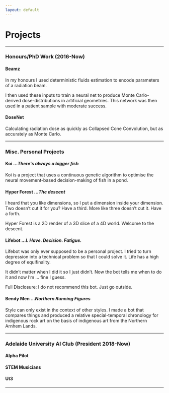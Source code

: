 ```yaml
---
layout: default
---
```


# Projects

___

### Honours/PhD Work (2016-Now)

#### Beamz
In my honours I used deterministic fluids estimation to encode parameters of a radiation beam.

I then used these inputs to train a neural net to produce Monte Carlo-derived dose-distributions in artificial geometries.  This network was then used in a patient sample with moderate success.

#### DoseNet
Calculating radiation dose as quickly as Collapsed Cone Convolution, but as accurately as Monte Carlo.

___

### Misc. Personal Projects

#### **Koi** ...*There's always a bigger fish*
Koi is a project that uses a continuous genetic algorithm to optimise the neural movement-based decision-making of fish in a pond.

#### **Hyper Forest** ...*The descent*
I heard that you like dimensions, so I put a dimension inside your dimension.  Two doesn’t cut it for you?  Have a third.  More like three doesn’t cut it.  Have a forth.  

Hyper Forest is a 2D render of a 3D slice of a 4D world.  Welcome to the descent.


#### **Lifebot** ...*I. Have. Decision. Fatigue.*
Lifebot was only ever supposed to be a personal project.  I tried to turn depression into a technical problem so that I could solve it.   Life has a high degree of equifinality.  

It didn’t matter when I did it so I just didn’t.  Now the bot tells me when to do it and now I’m … fine I guess.  

Full Disclosure:  I do not recommend this bot.   Just go outside.  


#### **Bendy Men** ...*Northern Running Figures*
Style can only exist in the context of other styles.  I made a bot that compares things and produced a relative special-temporal chronology for indigenous rock art on the basis of indigenous art from the Northern Arnhem Lands.  

___

### Adelaide University AI Club \(President 2018-Now)

#### Alpha Pilot

#### STEM Musicians

#### Ut3

___
